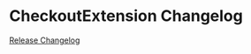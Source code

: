 # CheckoutExtension Changelog

[Release Changelog](https://github.com/spryker/checkout-extension/releases)
